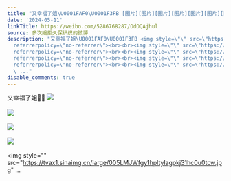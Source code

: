 ```yaml
---
title: "又幸福了姐\U0001FAF0\U0001F3FB [图片][图片][图片][图片][图片][图片][图片][图片][图片]"
date: '2024-05-11'
linkTitle: https://weibo.com/5286768287/OdOQAjhul
source: 多次婉拒久保织织的微博
description: "又幸福了姐\U0001FAF0\U0001F3FB <img style=\"\" src=\"https://tvax1.sinaimg.cn/large/005LMJWfgy1hpltydnkt6g30o70dmhea.gif\"
  referrerpolicy=\"no-referrer\"><br><br><img style=\"\" src=\"https://tvax4.sinaimg.cn/large/005LMJWfgy1hpltyhpvr6g30dp0aaqvm.gif\"
  referrerpolicy=\"no-referrer\"><br><br><img style=\"\" src=\"https://tvax4.sinaimg.cn/large/005LMJWfgy1hpltyj1yz7j31hc0u0q7z.jpg\"
  referrerpolicy=\"no-referrer\"><br><br><img style=\"\" src=\"https://tvax3.sinaimg.cn/large/005LMJWfgy1hpltyjwabmj31hc0u0n1n.jpg\"
  referrerpolicy=\"no-referrer\"><br><br><img style=\"\" src=\"https://tvax1.sinaimg.cn/large/005LMJWfgy1hpltylagpkj31hc0u0tcw.jpg\"
  \ ..."
disable_comments: true
---
```

又幸福了姐🫰🏻 <img style="" src="https://tvax1.sinaimg.cn/large/005LMJWfgy1hpltydnkt6g30o70dmhea.gif" referrerpolicy="no-referrer"><br><br><img style="" src="https://tvax4.sinaimg.cn/large/005LMJWfgy1hpltyhpvr6g30dp0aaqvm.gif" referrerpolicy="no-referrer"><br><br><img style="" src="https://tvax4.sinaimg.cn/large/005LMJWfgy1hpltyj1yz7j31hc0u0q7z.jpg" referrerpolicy="no-referrer"><br><br><img style="" src="https://tvax3.sinaimg.cn/large/005LMJWfgy1hpltyjwabmj31hc0u0n1n.jpg" referrerpolicy="no-referrer"><br><br><img style="" src="https://tvax1.sinaimg.cn/large/005LMJWfgy1hpltylagpkj31hc0u0tcw.jpg"  ...